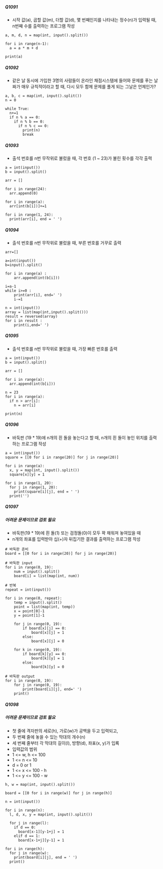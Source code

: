 ##### Q1091
- 시작 값(a), 곱할 값(m), 더할 값(d), 몇 번째인지를 나타내는 정수(n)가 입력될 때, n번째 수를 출력하는 프로그램 작성
```
a, m, d, n = map(int, input().split())

for i in range(n-1):
  a = a * m + d

print(a)
``` 

##### Q1092
- 같은 날 동시에 가입한 3명의 사람들이 온라인 채점시스템에 들어와 문제를 푸는 날짜가 매우 규칙적이라고 할 때, 다시 모두 함께 문제를 풀게 되는 그날은 언제인가?
```
a, b, c = map(int, input().split())
n = 0

while True:
  n+=1
  if n % a == 0:
    if n % b == 0:
      if n % c == 0:
        print(n)
        break
 ```
        
##### Q1093
- 출석 번호를 n번 무작위로 불렀을 때, 각 번호 (1 ~ 23)가 불린 횟수를 각각 출력
```
a = int(input())
b = input().split()

arr = []

for i in range(24):
  arr.append(0)

for i in range(a):
  arr[int(b[i])]+=1

for i in range(1, 24):
  print(arr[i], end = ' ')
```

##### Q1094
- 출석 번호를 n번 무작위로 불렀을 때, 부른 번호를 거꾸로 출력
```
arr=[]

a=int(input())
b=input().split()

for i in range(a) :
    arr.append(int(b[i]))

i=a-1
while i>=0 :
    print(arr[i], end=' ')
    i-=1
```

```
n = int(input())
array = list(map(int,input().split()))
result = reversed(array)
for i in result :
    print(i,end=' ')
```

##### Q1095
- 출석 번호를 n번 무작위로 불렀을 때, 가장 빠른 번호를 출력
```
a = int(input())
b = input().split()

arr = []

for i in range(a):
  arr.append(int(b[i]))

n = 23
for i in range(a):
  if n > arr[i]:
    n = arr[i]

print(n)
```

##### Q1096
- 바둑판 (19 * 19)에 n개의 흰 돌을 놓는다고 할 때, n개의 흰 돌이 놓인 위치를 출력하는 프로그램 작성
```
a = int(input())
square = [[0 for i in range(20)] for j in range(20)]

for i in range(a):
  x, y = map(int, input().split())
  square[x][y] = 1

for i in range(1, 20):
  for j in range(1, 20):
    print(square[i][j], end = ' ')
  print('')
  ```
  
##### Q1097 
##### 어려운 문제이므로 검토 필요
- 바둑판(19 * 19)에 흰 돌(1) 또는 검정돌(0)이 모두 꽉 채워져 놓여있을 때
- n개의 좌표를 입력받아 십(+)자 뒤집기한 결과를 출력하는 프로그램 작성
```
# 바둑판 준비
board = [[0 for i in range(20)] for j in range(20)]     

# 바둑판 input
for i in range(0, 19):
    num = input().split()
    board[i] = list(map(int, num))                    

# 반복
repeat = int(input())

for i in range(0, repeat):
    temp = input().split()
    point = list(map(int, temp))
    x = point[0]-1
    y = point[1]-1                                  

    for j in range(0, 19):
        if board[x][j] == 0:
            board[x][j] = 1
        else:
            board[x][j] = 0

    for k in range(0, 19):
        if board[k][y] == 0:
            board[k][y] = 1
        else:
            board[k][y] = 0

# 바둑판 output
for i in range(0, 19):
    for j in range(0, 19):
        print(board[i][j], end=' ')
    print()                                 
```

##### Q1098 
##### 어려운 문제이므로 검토 필요
- 첫 줄에 격자판의 세로(h), 가로(w)가 공백을 두고 입력되고,
- 두 번째 줄에 놓을 수 있는 막대의 개수(n)
- 세 번째 줄부터 각 막대의 길이(l), 방향(d), 좌표(x, y)가 입룍
- 입력값의 범위
- 1 <= w, h <= 100
- 1 <= n <= 10
- d = 0 or 1
- 1 <= x <= 100 - h
- 1 <= y <= 100 - w
```
h, w = map(int, input().split())

board = [[0 for i in range(w)] for j in range(h)]

n = int(input())

for i in range(n):
  l, d, x, y = map(int, input().split())

  for j in range(l):
    if d == 0:
      board[x-1][y-1+j] = 1
    elif d == 1:
      board[x-1+j][y-1] = 1

for i in range(h):
  for j in range(w):
    print(board[i][j], end = ' ')
  print()      
``` 
 
